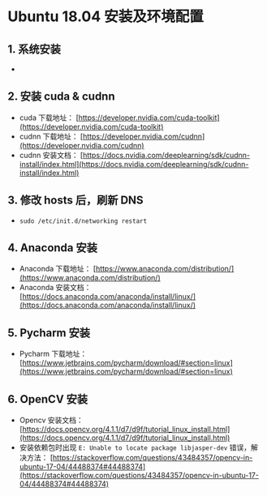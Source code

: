 # Ubuntu 18.04 安装及环境配置

## 1. 系统安装

* 

## 2. 安装 cuda & cudnn

* cuda 下载地址： [https://developer.nvidia.com/cuda-toolkit](https://developer.nvidia.com/cuda-toolkit)
* cudnn 下载地址： [https://developer.nvidia.com/cudnn](https://developer.nvidia.com/cudnn)
* cudnn 安装文档： [https://docs.nvidia.com/deeplearning/sdk/cudnn-install/index.html](https://docs.nvidia.com/deeplearning/sdk/cudnn-install/index.html)

## 3. 修改 hosts 后，刷新 DNS

* `sudo /etc/init.d/networking restart`

## 4. Anaconda 安装

* Anaconda 下载地址： [https://www.anaconda.com/distribution/](https://www.anaconda.com/distribution/)
* Anaconda 安装文档： [https://docs.anaconda.com/anaconda/install/linux/](https://docs.anaconda.com/anaconda/install/linux/)

## 5. Pycharm 安装

* Pycharm 下载地址： [https://www.jetbrains.com/pycharm/download/#section=linux](https://www.jetbrains.com/pycharm/download/#section=linux)

## 6. OpenCV 安装

* Opencv 安装文档：[https://docs.opencv.org/4.1.1/d7/d9f/tutorial_linux_install.html](https://docs.opencv.org/4.1.1/d7/d9f/tutorial_linux_install.html)
* 安装依赖包时出现 `E: Unable to locate package libjasper-dev` 错误，解决方法： [https://stackoverflow.com/questions/43484357/opencv-in-ubuntu-17-04/44488374#44488374](https://stackoverflow.com/questions/43484357/opencv-in-ubuntu-17-04/44488374#44488374)
